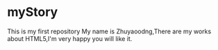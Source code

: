 # myStory
This is my first repository
My name is Zhuyaoodng,There are my works about HTML5,I'm very happy you will like it. 
